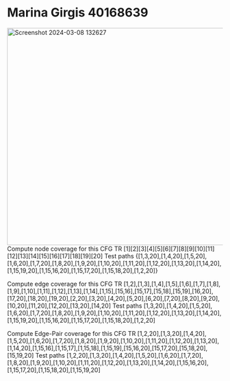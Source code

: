 # Marina Girgis 40168639
<img width="507" alt="Screenshot 2024-03-08 132627" src="https://github.com/SOEN345-WINTER2024/cfg-graph-lab-marinaGirgis/assets/104663430/b2e03b6b-87ea-48ec-9836-21147d7bd609">
Compute node coverage for this CFG
TR
[1][2][3][4][5][6][7][8][9][10][11][12][13][14][15][16][17][18][19][20]
Test paths
{[1,3,20],[1,4,20],[1,5,20],[1,6,20],[1,7,20],[1,8,20],[1,9,20],[1,10,20],[1,11,20],[1,12,20],[1,13,20],[1,14,20],[1,15,19,20],[1,15,16,20],[1,15,17,20],[1,15,18,20],[1,2,20]}

Compute edge coverage for this CFG
TR
[1,2],[1,3],[1,4],[1,5],[1,6],[1,7],[1,8],[1,9],[1,10],[1,11],[1,12],[1,13],[1,14],[1,15],[15,16],[15,17],[15,18],[15,19],[16,20],[17,20],[18,20],[19,20],[2,20],[3,20],[4,20],[5,20],[6,20],[7,20],[8,20],[9,20],[10,20],[11,20],[12,20],[13,20],[14,20]
Test paths
[1,3,20],[1,4,20],[1,5,20],[1,6,20],[1,7,20],[1,8,20],[1,9,20],[1,10,20],[1,11,20],[1,12,20],[1,13,20],[1,14,20],[1,15,19,20],[1,15,16,20],[1,15,17,20],[1,15,18,20],[1,2,20]

Compute Edge-Pair coverage for this CFG
TR
[1,2,20],[1,3,20],[1,4,20],[1,5,20],[1,6,20],[1,7,20],[1,8,20],[1,9,20],[1,10,20],[1,11,20],[1,12,20],[1,13,20],[1,14,20],[1,15,16],[1,15,17],[1,15,18],[1,15,19],[15,16,20],[15,17,20],[15,18,20],[15,19,20]
Test paths
[1,2,20],[1,3,20],[1,4,20],[1,5,20],[1,6,20],[1,7,20],[1,8,20],[1,9,20],[1,10,20],[1,11,20],[1,12,20],[1,13,20],[1,14,20],[1,15,16,20],[1,15,17,20],[1,15,18,20],[1,15,19,20]







